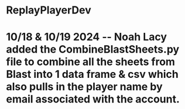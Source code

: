# ReplayPlayerDev
# 10/18 & 10/19 2024 -- Noah Lacy added the CombineBlastSheets.py file to combine all the sheets from Blast into 1 data frame & csv which also pulls in the player name by email associated with the account. 